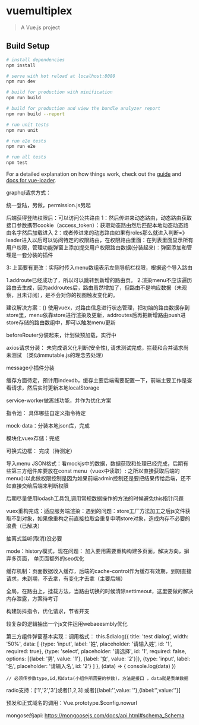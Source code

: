 # vuemultiplex

> A Vue.js project

## Build Setup

``` bash
# install dependencies
npm install

# serve with hot reload at localhost:8080
npm run dev

# build for production with minification
npm run build

# build for production and view the bundle analyzer report
npm run build --report

# run unit tests
npm run unit

# run e2e tests
npm run e2e

# run all tests
npm test
```

For a detailed explanation on how things work, check out the [guide](http://vuejs-templates.github.io/webpack/) and [docs for vue-loader](http://vuejs.github.io/vue-loader).


graphql请求方式：
<!-- this.$apollo.query({
query: q_user,
variables: {
id: 1,
},
}).then(res => {
console.log(res)
}).catch(err => {
console.log(err)
}) -->
统一登陆，另做，permission.js另起

后端获得登陆权限后：可以访问公共路由
1：然后传进来动态路由，动态路由获取接口参数携带cookie（access_token）：获取动态路由然后匹配本地动态动态路由名字然后加载进入
2：或者传进来的动态路由如果有roles那么就进入判断=》leader进入以后可以访问特定的权限路由，在权限路由里面：在列表里面显示所有用户权限，管理功能弹窗上添加提交用户权限路由数据(分装起来)：弹窗添加和管理是一套分装的插件

3: 上面要有更改：实际时传入menu数组表示左侧导航栏权限，根据这个导入路由


1.addroute已经成功了，所以可以跳转到新增的路由页。
2.渲染menu不应该遍历路由去生成，因为addroutes后，路由虽然增加了，但路由不是响应数据（未观察，且未订阅），是不会对你的视图触发变化的。

建议解决方案：()
使用vuex，对路由信息进行状态管理，把初始的路由数据存到store里，menu依靠store进行渲染及更新，addroutes后再把新增路由push进store存储的路由数组中，即可以触发menu更新

beforeRouter分装起来，计划做预加载，实行中

axios请求分装： 未完成语义化判断(安全性), 请求测试完成，拦截和合并请求尚未测试
（类似immutable.js的理念去处理）

message小插件分装

缓存方面待定，预计用indexdb，缓存主要后端需要配置一下，前端主要工作是查看请求，然后实时更新本地localStorage

service-worker做离线功能，并作为优化方案

指令池： 具体哪些自定义指令待定

mock-data：分装本地json库，完成

模块化vuex存储：完成

可换式边框： 完成（待测定）

导入menu JSON格式：看mockjs中的数据，数据获取和处理已经完成，后期有些第三方组件库要放在const menu（vuex中读取）: 之所以直接获取后端的menu():以此做权限控制是因为如果前端admin控制还是要把结果传给后端，还不如直接交给后端来判断权限

后期尽量使用lodash工具包,调用常规数据操作的方法的时候避免this指针问题


vuex重构完成：适应服务端渲染：遇到的问题：store工厂方法加工之后js文件获取不到对象，如果像重构之前直接拉取会重复申明store对象，造成内存不必要的浪费（已解决）

抽离式监听(取消)没必要

mode：history模式，现在问题： 加入要用需要重构构建多页面，解决方向，摒弃多页面，
单页面额外的seo优化

缓存机制：页面数据收入缓存，后端的cache-control作为缓存有效期，到期直接请求，未到期，不去拿，有变化才去拿（主要后端）

全局，在路由上，挂载方法，当路由切换的时候清除settimeout，这里要做的解决内存泄露，方案待考订

构建防抖指令，优化请求，节省开支


较复杂的逻辑抽出一个js文件运用webaeesmbly优化

第三方组件弹窗基本实现：调用格式：
    this.$dialog({
      title: 'test dialog',
      width: '50%',
      data: [
        {type: 'input', label: '姓', placeholder: '请输入姓', id: '1', required: true},
        {type: 'select', placeholder: '请选择', id: '1', required: false, options: [{label: '男', value: '1'}, {label: '女', value: '2'}]},
        {type: 'input', label: '名', placeholder: '请输入名', id: '2'}
      ]
    }, (data) => { console.log(data) })

    // 必须传参数type,id,和data(小组件所需要的参数)，方法是接口 ，data就是表单数据
radio支持：['1','2','3']或者[1,2,3]
或者[{label:'',value: ''},{label:'',value:''}]

预发和正式域名的调用：Vue.prototype.$config.nowurl



mongose的api:
https://mongoosejs.com/docs/api.html#schema_Schema